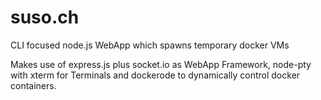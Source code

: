 # suso.ch
CLI focused node.js WebApp which spawns temporary docker VMs

Makes use of express.js plus socket.io as WebApp Framework, node-pty with xterm for Terminals and dockerode to dynamically control docker containers.
